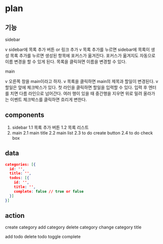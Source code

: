 # plan

## 기능

sidebar

v sidebar에 목록 추가 버튼 or 링크 추가
v 목록 추가를 누르면 sidebar에 목록이 생성
목록 추가를 누르면 생성된 항목에 포커스가 옮겨진다.
포커스가 옮겨지도 자동으로 이름 변경을 할 수 있게 된다.
목록을 클릭혀면 이름을 변경할 수 있다.

main

v 오른쪽 창을 main이라고 하자.
v 목록을 클릭하면 main의 제목과 할일이 변경된다.
v 할일은 앞에 체크박스가 있다.
첫 라인을 클릭하면 할일을 입력할 수 있다.
입력 후 엔터를 치면 다름 라인으로 넘어간다.
여러 행이 있을 때 중간행을 지우면 위로 밀려 올라가는 이벤트
체크박스를 클릭하면 흐리게 변한다.

## components

1. sidebar
1.1 목록 추가 버튼
1.2 목록 리스트
2. main
 2.1 main title
 2.2 main list
 2.3 to do create button
 2.4 to do check box

## data

```json
categories: [{
  id: '',
  title: '',
  todos: [{
    id: '',
    title: '',
    complete: false // true or false
  }]
}]
```

## action

create category
add category
delete category
change category title

add todo
delete todo
toggle complete
